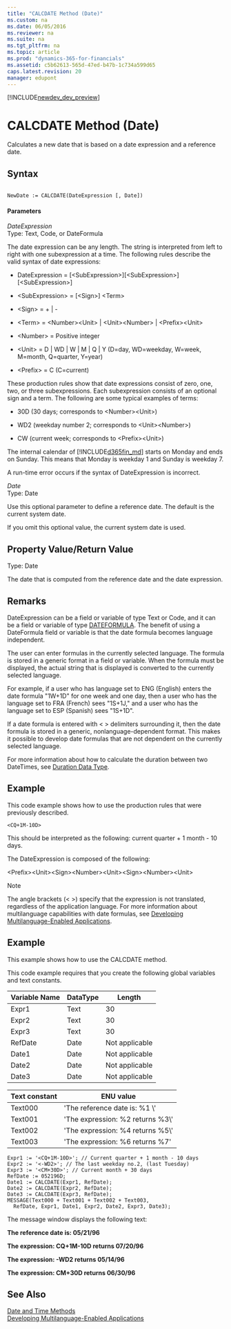 ```yaml
---
title: "CALCDATE Method (Date)"
ms.custom: na
ms.date: 06/05/2016
ms.reviewer: na
ms.suite: na
ms.tgt_pltfrm: na
ms.topic: article
ms.prod: "dynamics-365-for-financials"
ms.assetid: c5b62613-565d-47ed-b47b-1c734a599d65
caps.latest.revision: 20
manager: edupont
---
```


[!INCLUDE[newdev_dev_preview](../includes/newdev_dev_preview.md)]

# CALCDATE Method (Date)
Calculates a new date that is based on a date expression and a reference date.  

## Syntax  

```  

NewDate := CALCDATE(DateExpression [, Date])  
```  

#### Parameters  
 *DateExpression*  
 Type: Text, Code, or DateFormula  

 The date expression can be any length. The string is interpreted from left to right with one subexpression at a time. The following rules describe the valid syntax of date expressions:  

-   DateExpression = \[\<SubExpression>\]\[\<SubExpression>\]\[\<SubExpression>\]  

-   \<SubExpression> = \[\<Sign>\] \<Term>  

-   \<Sign> = + &#124; -  

-   \<Term> = \<Number>\<Unit> &#124; \<Unit>\<Number> &#124; \<Prefix>\<Unit>  

-   \<Number> = Positive integer  

-   \<Unit> = D &#124; WD &#124; W &#124; M &#124; Q &#124; Y \(D=day, WD=weekday, W=week, M=month, Q=quarter, Y=year\)  

-   \<Prefix> = C \(C=current\)  

 These production rules show that date expressions consist of zero, one, two, or three subexpressions. Each subexpression consists of an optional sign and a term. The following are some typical examples of terms:  

-   30D \(30 days; corresponds to \<Number>\<Unit>\)  

-   WD2 \(weekday number 2; corresponds to \<Unit>\<Number>\)  

-   CW \(current week; corresponds to \<Prefix>\<Unit>\)  

 The internal calendar of [!INCLUDE[d365fin_md](../includes/d365fin_md.md)] starts on Monday and ends on Sunday. This means that Monday is weekday 1 and Sunday is weekday 7.  

 A run-time error occurs if the syntax of DateExpression is incorrect.  

 *Date*  
 Type: Date  

 Use this optional parameter to define a reference date. The default is the current system date.  

 If you omit this optional value, the current system date is used.  

## Property Value/Return Value  
 Type: Date  

 The date that is computed from the reference date and the date expression.  

## Remarks  
 DateExpression can be a field or variable of type Text or Code, and it can be a field or variable of type [DATEFORMULA](../datatypes/devenv-date-formula-data-type.md). The benefit of using a DateFormula field or variable is that the date formula becomes language independent.  

 The user can enter formulas in the currently selected language. The formula is stored in a generic format in a field or variable. When the formula must be displayed, the actual string that is displayed is converted to the currently selected language.  

 For example, if a user who has language set to ENG \(English\) enters the date formula "1W+1D" for one week and one day, then a user who has the language set to FRA \(French\) sees "1S+1J," and a user who has the language set to ESP \(Spanish\) sees "1S+1D".  

 If a date formula is entered with \< > delimiters surrounding it, then the date formula is stored in a generic, nonlanguage-dependent format. This makes it possible to develop date formulas that are not dependent on the currently selected language.  

 For more information about how to calculate the duration between two DateTimes, see [Duration Data Type](../datatypes/devenv-Duration-Data-Type.md).  

## Example  
 This code example shows how to use the production rules that were previously described.  

```  
<CQ+1M-10D>  
```  

 This should be interpreted as the following: current quarter + 1 month - 10 days.  

 The DateExpression is composed of the following:  

 \<Prefix>\<Unit>\<Sign>\<Number>\<Unit>\<Sign>\<Number>\<Unit>  

> [!NOTE]  
>  The angle brackets \(\< >\) specify that the expression is not translated, regardless of the application language. For more information about multilanguage capabilities with date formulas, see [Developing Multilanguage-Enabled Applications](Developing-Multilanguage-Enabled-Applications.md).  

## Example  
 This example shows how to use the CALCDATE method.  

 This code example requires that you create the following global variables and text constants.  

|Variable Name|DataType|Length|  
|-------------------|--------------|------------|  
|Expr1|Text|30|  
|Expr2|Text|30|  
|Expr3|Text|30|  
|RefDate|Date|Not applicable|  
|Date1|Date|Not applicable|  
|Date2|Date|Not applicable|  
|Date3|Date|Not applicable|  

|Text constant|ENU value|  
|-------------------|---------------|  
|Text000|'The reference date is: %1 \\'|  
|Text001|'The expression: %2 returns %3\\'|  
|Text002|'The expression: %4 returns %5\\'|  
|Text003|'The expression: %6 returns %7'|  

```  
Expr1 := '<CQ+1M-10D>'; // Current quarter + 1 month - 10 days  
Expr2 := '<-WD2>'; // The last weekday no.2, (last Tuesday)  
Expr3 := '<CM+30D>'; // Current month + 30 days  
RefDate := 052196D;  
Date1 := CALCDATE(Expr1, RefDate);  
Date2 := CALCDATE(Expr2, RefDate);  
Date3 := CALCDATE(Expr3, RefDate);  
MESSAGE(Text000 + Text001 + Text002 + Text003,  
  RefDate, Expr1, Date1, Expr2, Date2, Expr3, Date3);  
```  

 The message window displays the following text:  

 **The reference date is: 05/21/96**  

 **The expression: CQ+1M-10D returns 07/20/96**  

 **The expression: -WD2 returns 05/14/96**  

 **The expression: CM+30D returns 06/30/96**  

## See Also  
 [Date and Time Methods](devenv-Date-and-Time-Methods.md)   
 [Developing Multilanguage-Enabled Applications](Developing-Multilanguage-Enabled-Applications.md)
